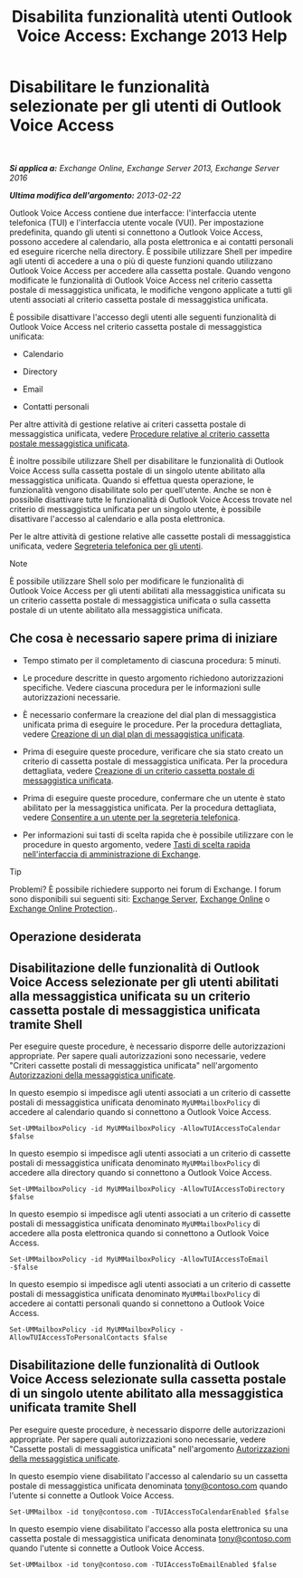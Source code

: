 ﻿---
title: 'Disabilita funzionalità utenti Outlook Voice Access: Exchange 2013 Help'
TOCTitle: Disabilitare le funzionalità selezionate per gli utenti di Outlook Voice Access
ms:assetid: 37421edf-af60-4ca9-9e8b-262b8b851607
ms:mtpsurl: https://technet.microsoft.com/it-it/library/Gg602126(v=EXCHG.150)
ms:contentKeyID: 50555568
ms.date: 05/22/2018
mtps_version: v=EXCHG.150
ms.translationtype: MT
---

# Disabilitare le funzionalità selezionate per gli utenti di Outlook Voice Access

 

_**Si applica a:** Exchange Online, Exchange Server 2013, Exchange Server 2016_

_**Ultima modifica dell'argomento:** 2013-02-22_

Outlook Voice Access contiene due interfacce: l'interfaccia utente telefonica (TUI) e l'interfaccia utente vocale (VUI). Per impostazione predefinita, quando gli utenti si connettono a Outlook Voice Access, possono accedere al calendario, alla posta elettronica e ai contatti personali ed eseguire ricerche nella directory. È possibile utilizzare Shell per impedire agli utenti di accedere a una o più di queste funzioni quando utilizzano Outlook Voice Access per accedere alla cassetta postale. Quando vengono modificate le funzionalità di Outlook Voice Access nel criterio cassetta postale di messaggistica unificata, le modifiche vengono applicate a tutti gli utenti associati al criterio cassetta postale di messaggistica unificata.

È possibile disattivare l'accesso degli utenti alle seguenti funzionalità di Outlook Voice Access nel criterio cassetta postale di messaggistica unificata:

  - Calendario

  - Directory

  - Email

  - Contatti personali

Per altre attività di gestione relative ai criteri cassetta postale di messaggistica unificata, vedere [Procedure relative al criterio cassetta postale messaggistica unificata](um-mailbox-policy-procedures-exchange-2013-help.md).

È inoltre possibile utilizzare Shell per disabilitare le funzionalità di Outlook Voice Access sulla cassetta postale di un singolo utente abilitato alla messaggistica unificata. Quando si effettua questa operazione, le funzionalità vengono disabilitate solo per quell'utente. Anche se non è possibile disattivare tutte le funzionalità di Outlook Voice Access trovate nel criterio di messaggistica unificata per un singolo utente, è possibile disattivare l'accesso al calendario e alla posta elettronica.

Per le altre attività di gestione relative alle cassette postali di messaggistica unificata, vedere [Segreteria telefonica per gli utenti](voice-mail-for-users-exchange-2013-help.md).


> [!NOTE]
> È possibile utilizzare Shell solo per modificare le funzionalità di Outlook&nbsp;Voice Access per gli utenti abilitati alla messaggistica unificata su un criterio cassetta postale di messaggistica unificata o sulla cassetta postale di un utente abilitato alla messaggistica unificata.



## Che cosa è necessario sapere prima di iniziare

  - Tempo stimato per il completamento di ciascuna procedura: 5 minuti.

  - Le procedure descritte in questo argomento richiedono autorizzazioni specifiche. Vedere ciascuna procedura per le informazioni sulle autorizzazioni necessarie.

  - È necessario confermare la creazione del dial plan di messaggistica unificata prima di eseguire le procedure. Per la procedura dettagliata, vedere [Creazione di un dial plan di messaggistica unificata](create-a-um-dial-plan-exchange-2013-help.md).

  - Prima di eseguire queste procedure, verificare che sia stato creato un criterio di cassetta postale di messaggistica unificata. Per la procedura dettagliata, vedere [Creazione di un criterio cassetta postale di messaggistica unificata](create-a-um-mailbox-policy-exchange-2013-help.md).

  - Prima di eseguire queste procedure, confermare che un utente è stato abilitato per la messaggistica unificata. Per la procedura dettagliata, vedere [Consentire a un utente per la segreteria telefonica](enable-a-user-for-voice-mail-exchange-2013-help.md).

  - Per informazioni sui tasti di scelta rapida che è possibile utilizzare con le procedure in questo argomento, vedere [Tasti di scelta rapida nell'interfaccia di amministrazione di Exchange](keyboard-shortcuts-in-the-exchange-admin-center-exchange-online-protection-help.md).


> [!TIP]
> Problemi? È possibile richiedere supporto nei forum di Exchange. I forum sono disponibili sui seguenti siti: <A href="https://go.microsoft.com/fwlink/p/?linkid=60612">Exchange Server</A>, <A href="https://go.microsoft.com/fwlink/p/?linkid=267542">Exchange Online</A> o <A href="https://go.microsoft.com/fwlink/p/?linkid=285351">Exchange Online Protection</A>..



## Operazione desiderata

## Disabilitazione delle funzionalità di Outlook Voice Access selezionate per gli utenti abilitati alla messaggistica unificata su un criterio cassetta postale di messaggistica unificata tramite Shell

Per eseguire queste procedure, è necessario disporre delle autorizzazioni appropriate. Per sapere quali autorizzazioni sono necessarie, vedere "Criteri cassette postali di messaggistica unificata" nell'argomento [Autorizzazioni della messaggistica unificate](unified-messaging-permissions-exchange-2013-help.md).

In questo esempio si impedisce agli utenti associati a un criterio di cassette postali di messaggistica unificata denominato `MyUMMailboxPolicy` di accedere al calendario quando si connettono a Outlook Voice Access.

    Set-UMMailboxPolicy -id MyUMMailboxPolicy -AllowTUIAccessToCalendar $false

In questo esempio si impedisce agli utenti associati a un criterio di cassette postali di messaggistica unificata denominato `MyUMMailboxPolicy` di accedere alla directory quando si connettono a Outlook Voice Access.

    Set-UMMailboxPolicy -id MyUMMailboxPolicy -AllowTUIAccessToDirectory $false

In questo esempio si impedisce agli utenti associati a un criterio di cassette postali di messaggistica unificata denominato `MyUMMailboxPolicy` di accedere alla posta elettronica quando si connettono a Outlook Voice Access.

    Set-UMMailboxPolicy -id MyUMMailboxPolicy -AllowTUIAccessToEmail -$false

In questo esempio si impedisce agli utenti associati a un criterio di cassette postali di messaggistica unificata denominato `MyUMMailboxPolicy` di accedere ai contatti personali quando si connettono a Outlook Voice Access.

    Set-UMMailboxPolicy -id MyUMMailboxPolicy -AllowTUIAccessToPersonalContacts $false

## Disabilitazione delle funzionalità di Outlook Voice Access selezionate sulla cassetta postale di un singolo utente abilitato alla messaggistica unificata tramite Shell

Per eseguire queste procedure, è necessario disporre delle autorizzazioni appropriate. Per sapere quali autorizzazioni sono necessarie, vedere "Cassette postali di messaggistica unificata" nell'argomento [Autorizzazioni della messaggistica unificate](unified-messaging-permissions-exchange-2013-help.md).

In questo esempio viene disabilitato l'accesso al calendario su un cassetta postale di messaggistica unificata denominata tony@contoso.com quando l'utente si connette a Outlook Voice Access.

    Set-UMMailbox -id tony@contoso.com -TUIAccessToCalendarEnabled $false

In questo esempio viene disabilitato l'accesso alla posta elettronica su una cassetta postale di messaggistica unificata denominata tony@contoso.com quando l'utente si connette a Outlook Voice Access.

    Set-UMMailbox -id tony@contoso.com -TUIAccessToEmailEnabled $false

